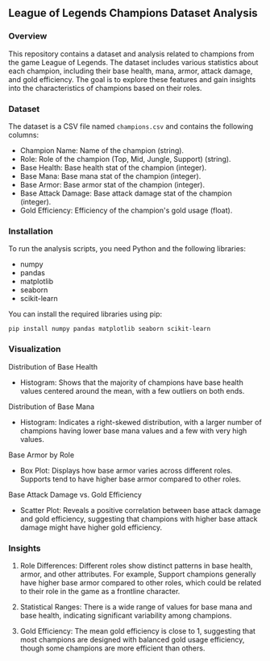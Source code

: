 ## League of Legends Champions Dataset Analysis

### Overview
This repository contains a dataset and analysis related to champions from the game League of Legends. The dataset includes various statistics about each champion, including their base health, mana, armor, attack damage, and gold efficiency. The goal is to explore these features and gain insights into the characteristics of champions based on their roles.

### Dataset
The dataset is a CSV file named `champions.csv` and contains the following columns:

- Champion Name: Name of the champion (string).
- Role: Role of the champion (Top, Mid, Jungle, Support) (string).
- Base Health: Base health stat of the champion (integer).
- Base Mana: Base mana stat of the champion (integer).
- Base Armor: Base armor stat of the champion (integer).
- Base Attack Damage: Base attack damage stat of the champion (integer).
- Gold Efficiency: Efficiency of the champion's gold usage (float).

### Installation
To run the analysis scripts, you need Python and the following libraries:

- numpy
- pandas
- matplotlib
- seaborn
- scikit-learn

You can install the required libraries using pip:
```
pip install numpy pandas matplotlib seaborn scikit-learn

```

### Visualization
Distribution of Base Health

- Histogram: Shows that the majority of champions have base health values centered around the mean, with a few outliers on both ends.

Distribution of Base Mana

- Histogram: Indicates a right-skewed distribution, with a larger number of champions having lower base mana values and a few with very high values.

Base Armor by Role

- Box Plot: Displays how base armor varies across different roles. Supports tend to have higher base armor compared to other roles.

Base Attack Damage vs. Gold Efficiency

- Scatter Plot: Reveals a positive correlation between base attack damage and gold efficiency, suggesting that champions with higher base attack damage might have higher gold efficiency.


### Insights
1. Role Differences: Different roles show distinct patterns in base health, armor, and other attributes. For example, Support champions generally have higher base armor compared to other roles, which could be related to their role in the game as a frontline character.

2. Statistical Ranges: There is a wide range of values for base mana and base health, indicating significant variability among champions.

3. Gold Efficiency: The mean gold efficiency is close to 1, suggesting that most champions are designed with balanced gold usage efficiency, though some champions are more efficient than others.